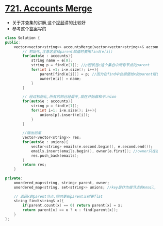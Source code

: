 # [721. Accounts Merge](https://leetcode.com/problems/accounts-merge/description/)
* 关于并查集的讲解,这个[视频](https://www.youtube.com/watch?v=VJnUwsE4fWA)讲的比较好
* 参考这个[答案](https://leetcode.com/problems/accounts-merge/discuss/109157/JavaC++-Union-Find)写的

```c++
class Solution {
public:
    vector<vector<string>> accountsMerge(vector<vector<string>>& accounts) {
        // 初始化,注意这里给parent赋值时要用find(e[i])
        for(auto&e : accounts){
            string name = e[0];
            string p = find(e[1]); //p因该是e这个集合中所有节点的parent
            for(int i =1; i<e.size(); i++){
                parent[find(e[i])] = p; //因为在find中会顺便给x的parent赋值,所以这里把x的父节点也都赋值成p
                owner[e[i]] = name;
            }
        }
        
        // 经过初始化,所有的树已经扁平,现在开始做和平union
        for(auto&e : accounts){
            string p = find(e[1]);
            for(int i=1; i<e.size(); i++){
                unions[p].insert(e[i]);
            }
        }
        
        //输出结果
        vector<vector<string>> res;
        for(auto&e : unions){
            vector<string> emails(e.second.begin(), e.second.end());
            emails.insert(emails.begin(), owner[e.first]); //owner只在这里用到了
            res.push_back(emails);
        }
        return res;
    }
    
private:
    unordered_map<string, string> parent, owner;
    unordered_map<string, set<string>> unions; //key是作为根节点的email, value是和这个根节点属于同一个人的其他email
    
    // 返回x的parent节点,同时更新parent让树更flat
    string find(string& x){
        if(parent.count(x) == 0) return parent[x] = x;
        return parent[x] == x ? x : find(parent[x]);
    }
};
```
